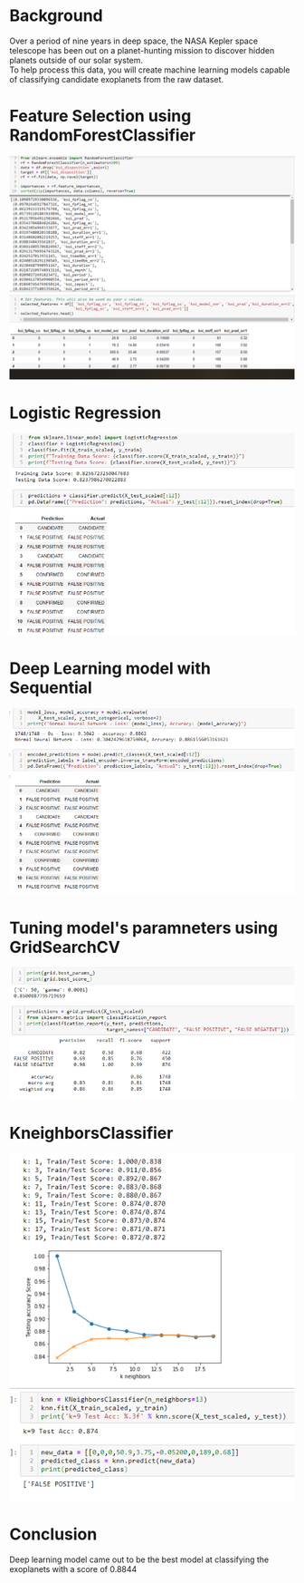 # Background
Over a period of nine years in deep space, the NASA Kepler space telescope has been out on a planet-hunting mission to discover hidden planets outside of our solar system.  
To help process this data, you will create machine learning models capable of classifying candidate exoplanets from the raw dataset.  

# Feature Selection using RandomForestClassifier
![](Images/Screenshot%20(84).png)  
# Logistic Regression
![](Images/Screenshot%20(85).png)  
# Deep Learning model with Sequential
![](Images/Screenshot%20(86).png)  
# Tuning model's paramneters using GridSearchCV
![](Images/Screenshot%20(87).png)  
# KneighborsClassifier
![](Images/Screenshot%20(88).png)  

# Conclusion  
Deep learning model came out to be the best model at classifying the exoplanets with a score of 0.8844 
